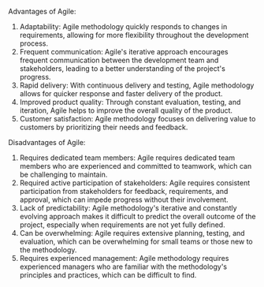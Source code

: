Advantages of Agile:
1. Adaptability: Agile methodology quickly responds to changes in requirements, allowing for more flexibility throughout the development process.
2. Frequent communication: Agile's iterative approach encourages frequent communication between the development team and stakeholders, leading to a better understanding of the project's progress.
3. Rapid delivery: With continuous delivery and testing, Agile methodology allows for quicker response and faster delivery of the product.
4. Improved product quality: Through constant evaluation, testing, and iteration, Agile helps to improve the overall quality of the product.
5. Customer satisfaction: Agile methodology focuses on delivering value to customers by prioritizing their needs and feedback.

Disadvantages of Agile:
1. Requires dedicated team members: Agile requires dedicated team members who are experienced and committed to teamwork, which can be challenging to maintain.
2. Required active participation of stakeholders: Agile requires consistent participation from stakeholders for feedback, requirements, and approval, which can impede progress without their involvement.
3. Lack of predictability: Agile methodology's iterative and constantly evolving approach makes it difficult to predict the overall outcome of the project, especially when requirements are not yet fully defined.
4. Can be overwhelming: Agile requires extensive planning, testing, and evaluation, which can be overwhelming for small teams or those new to the methodology.
5. Requires experienced management: Agile methodology requires experienced managers who are familiar with the methodology's principles and practices, which can be difficult to find.

